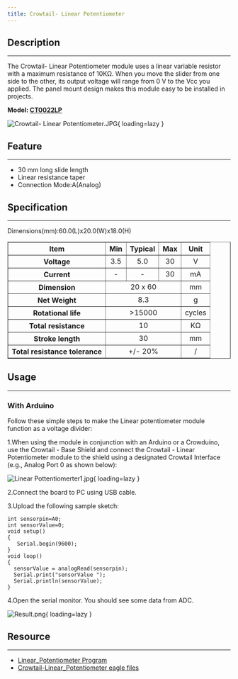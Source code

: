 ```yaml
---
title: Crowtail- Linear Potentiometer
---
```


## Description
-----------

The Crowtail- Linear Potentiometer module uses a linear variable resistor with a maximum resistance of 10KΩ. When you move the slider from one side to the other, its output voltage will range from 0 V to the Vcc you applied. The panel mount design makes this module easy to be installed in projects.

**Model: [CT0022LP](http://www.elecrow.com/crowtail-linear-potentiometer-p-1272.html)**

![Crowtail- Linear Potentiometer.JPG](https://wiki.elecrow.com/images/thumb/2/20/Crowtail-_Linear_Potentiometer.JPG/600px-Crowtail-_Linear_Potentiometer.JPG){ loading=lazy }

## Feature
-------

- 30 mm long slide length
- Linear resistance taper
- Connection Mode:A(Analog)

## Specification
-------------

Dimensions(mm):60.0(L)x20.0(W)x18.0(H)

<table border="1" cellspacing="0" width="100%">
  <tbody>
    <tr>
      <th scope="col" align="center"> Item</th>
      <th scope="col" align="center"> Min</th>
      <th scope="col" align="center"> Typical</th>
      <th scope="col" align="center"> Max</th>
      <th scope="col" align="center"> Unit</th>
    </tr>
    <tr>
      <th scope="row">Voltage</th>
      <td align="center">3.5</td>
      <td align="center">5.0</td>
      <td align="center">30</td>
      <td align="center">V</td>
    </tr>
    <tr>
      <th scope="row">Current</th>
      <td align="center">-</td>
      <td align="center">-</td>
      <td align="center">30</td>
      <td align="center">mA</td>
    </tr>
    <tr>
      <th scope="row"> Dimension</th>
      <td align="center" colspan="3">20 x 60</td>
      <td align="center">mm</td>
    </tr>
    <tr>
      <th scope="row"> Net Weight</th>
      <td align="center" colspan="3">8.3</td>
      <td align="center">g</td>
    </tr>
    <tr>
      <th scope="row"> Rotational life</th>
      <td align="center" colspan="3"> &gt;15000</td>
      <td align="center">cycles</td>
    </tr>
    <tr>
      <th scope="row"> Total resistance</th>
      <td align="center" colspan="3"> 10</td>
      <td align="center">KΩ</td>
    </tr>
    <tr>
      <th scope="row"> Stroke length</th>
      <td align="center" colspan="3"> 30</td>
      <td align="center">mm</td>
    </tr>
    <tr>
      <th scope="row"> Total resistance tolerance</th>
      <td align="center" colspan="3"> +/- 20%</td>
      <td align="center">/</td>
    </tr>
  </tbody>
</table>

## Usage
-----

### **With Arduino**

Follow these simple steps to make the Linear potentiometer module function as a voltage divider:

1.When using the module in conjunction with an Arduino or a Crowduino, use the Crowtail - Base Shield and connect the Crowtail - Linear Potentiometer module to the shield using a designated Crowtail Interface (e.g., Analog Port 0 as shown below):

![Linear Pottentiomerter1.jpg](https://wiki.elecrow.com/images/thumb/e/e2/Linear_Pottentiomerter1.jpg/400px-Linear_Pottentiomerter1.jpg){ loading=lazy }

2.Connect the board to PC using USB cable.

3.Upload the following sample sketch:

```
int sensorpin=A0;
int sensorValue=0;
void setup() 
{
   Serial.begin(9600);
}
void loop()
{
  sensorValue = analogRead(sensorpin);
  Serial.print("sensorValue ");
  Serial.println(sensorValue);
}
```

4.Open the serial monitor. You should see some data from ADC.

![Result.png](https://wiki.elecrow.com/images/thumb/3/3c/Result.png/400px-Result.png){ loading=lazy }

## Resource
--------

- [Linear\_Potentiometer Program](../../files/Linear-Potentiometer-zip.md)
- [Crowtail-Linear\_Potentiometer eagle files](../../files/Crowtail-Linear-Potentiometer-eagle-files-zip.md)